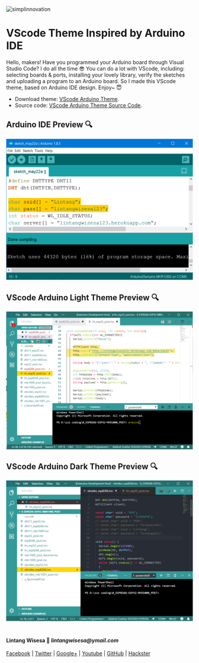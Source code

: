 ![simplinnovation](https://4.bp.blogspot.com/-f7YxPyqHAzY/WJ6VnkvE0SI/AAAAAAAADTQ/0tDQPTrVrtMAFT-q-1-3ktUQT5Il9FGdQCLcB/s350/simpLINnovation1a.png)

# VScode Theme Inspired by Arduino IDE

Hello, makers! Have you programmed your Arduino board through Visual Studio Code? I do all the time 😎 You can do a lot with VScode, including: selecting boards & ports, installing your lovely library, verify the sketches and uploading a program to an Arduino board. So I made this VScode theme, based on Arduino IDE design. Enjoy~ 😇

- Download theme: [VScode Arduino Theme](https://marketplace.visualstudio.com/items?itemName=lintangwisesa.arduino).
- Source code: [VScode Arduino Theme Source Code](https://github.com/LintangWisesa/VScode-Arduino-Theme).

## Arduino IDE Preview 🔍

![arduino_IDE](./lintang_icon/arduinoIDE.png)

## VScode Arduino Light Theme Preview 🔍

![vscode_arduino](./lintang_icon/vscode_arduino.png)

## VScode Arduino Dark Theme Preview 🔍

![vscode_arduino](./lintang_icon/vscode_arduino_dark.png)

#

#### Lintang Wisesa 💌 _lintangwisesa@ymail.com_

[Facebook](https://www.facebook.com/lintangbagus) | 
[Twitter](https://twitter.com/Lintang_Wisesa) |
[Google+](https://plus.google.com/u/0/+LintangWisesa1) |
[Youtube](https://www.youtube.com/user/lintangbagus) | [GitHub](https://github.com/LintangWisesa) |
[Hackster](https://www.hackster.io/lintangwisesa)